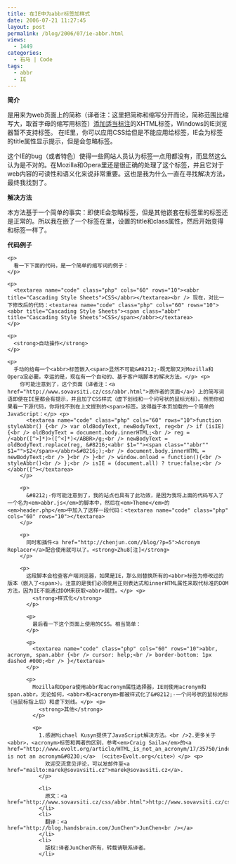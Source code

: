 ```yaml
---
title: 在IE中为abbr标签加样式
date: 2006-07-21 11:27:45
layout: post
permalink: /blog/2006/07/ie-abbr.html
views:
  - 1449
categories:
  - 石马 | Code
tags:
  - abbr
  - IE
---
```

**简介**

<abbr>是用来为web页面上的简称（译者注：这里把简称和缩写分开而论，简称范围比缩写大，取首字母的缩写用<acronym>标签）<a href="http://www.evolt.org/article/HTML_is_not_an_acronym/17/35750/index.html">添加适当标注</a>的XHTML标签，Windows的IE浏览器暂不支持<abbr>标签。 在IE里，你可以应用CSS给<acronym>但是不能应用给<abbr>标签，IE会为<acronym>标签的title属性显示提示，但是会忽略<abbr>标签。</p> <p>
  这个IE的bug（或者特色）使得一些网站人员认为<abbr>标签一点用都没有，而显然这么认为是不对的。在Mozilla和Opera里还是很正确的处理了这个标签，并且它对于web内容的可读性和语义化来说非常重要。这也是我为什么一直在寻找解决方法，最终我找到了。</p> <p>
    <!--more-->
  </p>
  
  <p>
    <strong>解决方法</strong>
  </p>
  
  <p>
    本方法基于一个简单的事实：即使IE会忽略<abbr>标签，但是其他嵌套在<abbr>标签里的标签还是正常的。所以我在嵌了一个<span>标签在<abbr>里，设置<span>的title和class属性，然后<abbr>开始变得和<acronym>标签一样了。</p> <p>
      <strong>代码例子</strong>
    </p>
    
    <p>
      看一下下面的代码，是一个简单的缩写词的例子：
    </p>
    
    <p>
      <textarea name="code" class="php" cols="60" rows="10"><abbr title="Cascading Style Sheets">CSS</abbr></textarea><br /> 现在，对比一下修改后的代码：<textarea name="code" class="php" cols="60" rows="10"><abbr title="Cascading Style Sheets"><span class="abbr" title="Cascading Style Sheets">CSS</span></abbr></textarea>
    </p>
    
    <p>
      <strong>自动操作</strong>
    </p>
    
    <p>
      手动的给每一个<abbr>标签嵌入<span>显然不可能&#8212;-既无聊又对Mozilla和Opera没必要。幸运的是，现在有一个自动的、基于客户端脚本的解决方法。</p> <p>
        你可能注意到了，这个页面（译者注：<a href="http://www.sovavsiti.cz/css/abbr.html">原作者的页面</a>）上的简写词语即使在IE里都会有提示，并且加了CSS样式（虚下划线和一个问号状的鼠标光标）。然而你如果看一下源代码，你将找不到在上文提到的<span>标签。这得益于本页加载的一个简单的JavaScript：</p> <p>
          <textarea name="code" class="php" cols="60" rows="10">function styleAbbr() {<br /> var oldBodyText, newBodyText, reg<br /> if (isIE) {<br /> oldBodyText = document.body.innerHTML;<br /> reg = /<abbr([^>]*)>([^<]*)</ABBR>/g;<br /> newBodyText = oldBodyText.replace(reg, &#8216;<abbr $1=""><span class=""abbr"" $1="">$2</span></abbr>&#8216;);<br /> document.body.innerHTML = newBodyText;<br /> }<br /> }<br /> window.onload = function(){<br /> styleAbbr()<br /> };<br /> isIE = (document.all) ? true:false;<br /> </abbr([^></textarea>
        </p>
        
        <p>
          &#8212;-你可能注意到了，我的站点也具有了此功效，是因为我将上面的代码写入了一个名为<em>abbr.js</em>的脚本中，然后在<em>Theme</em>的<em>header.php</em>中加入了这样一段代码：<textarea name="code" class="php" cols="60" rows="10"></textarea>
        </p>
        
        <p>
          同时和插件<a href="http://chenjun.com//blog/?p=5">Acronym Replacer</a>配合使用就可以了。<strong>Zhu8[注]</strong>
        </p>
        
        <p>
          这段脚本会检查客户端浏览器，如果是IE，那么则替换所有的<abbr>标签为修改过的版本（嵌入了<span>）。注意的是我们必须使用正则表达式和innerHTML属性来取代标准的DOM方法，因为IE不能通过DOM来获取<abbr>属性。</p> <p>
            <strong>样式化</strong>
          </p>
          
          <p>
            最后看一下这个页面上使用的CSS。相当简单：
          </p>
          
          <p>
            <textarea name="code" class="php" cols="60" rows="10">abbr, acronym, span.abbr {<br /> cursor: help;<br /> border-bottom: 1px dashed #000;<br /> }</textarea>
          </p>
          
          <p>
            Mozilla和Opera使用abbr和acronym属性选择器，IE则使用acronym和span.abbr。无论如何，<abbr>和<acronym>都被样式化了&#8212;-一个问号状的鼠标光标（当鼠标指上后）和虚下划线。</p> <p>
              <strong>其他</strong>
            </p>
            
            <p>
              1.感谢Michael Kusyn提供了JavaScript解决方法。<br />2.更多关于<abbr>，<acronym>标签和两者的区别，参考<em>Craig Saila</em>的<a href="http://www.evolt.org/article/HTML_is_not_an_acronym/17/35750/index.html">HTML is not an acronym&#8230;</a> （<cite>Evolt.org</cite>）</p> <p>
                欢迎交流意见评论，可以发邮件至<a href="mailto:marek@sovavsiti.cz">marek@sovavsiti.cz</a>.
              </p>
              
              <li>
                原文：<a href="http://www.sovavsiti.cz/css/abbr.html">http://www.sovavsiti.cz/css/abbr.html</a>
              </li>
              <li>
                翻译：<a href="http://blog.handsbrain.com/JunChen">JunChen<br /></a>
              </li>
              <li>
                版权:译者JunChen所有，转载请联系译者。
              </li>
